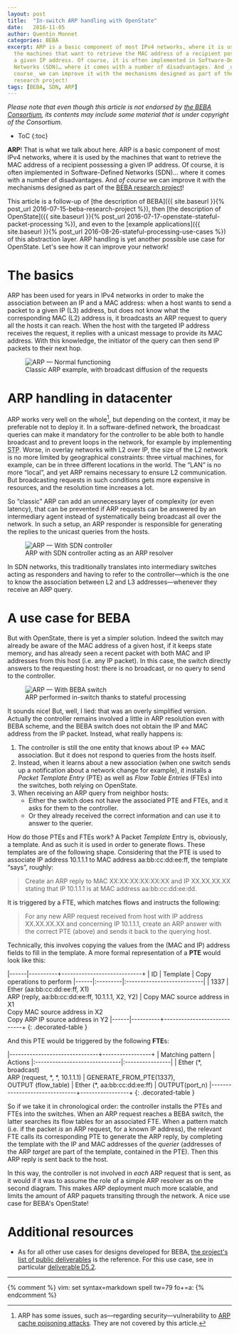 ```yaml
---
layout: post
title:  "In-switch ARP handling with OpenState"
date:   2016-11-05
author: Quentin Monnet
categories: BEBA
excerpt: ARP is a basic component of most IPv4 networks, where it is used by
  the machines that want to retrieve the MAC address of a recipient possessing
  a given IP address. Of course, it is often implemented in Software-Defined
  Networks (SDN)… where it comes with a number of disadvantages. And _of
  course_ we can improve it with the mechanisms designed as part of the BEBA
  research project!
tags: [BEBA, SDN, ARP]
---
```


_Please note that even though this article is not endorsed by [the BEBA
Consortium](http://www.beba-project.eu/our-team), its contents may include some
material that is under copyright of the Consortium._

* ToC
{:toc}

**ARP**! That is what we talk about here. ARP is a basic component of most IPv4
networks, where it is used by the machines that want to retrieve the MAC
address of a recipient possessing a given IP address. Of course, it is often
implemented in Software-Defined Networks (SDN)… where it comes with a number of
disadvantages. And _of course_ we can improve it with the mechanisms designed
as part of the [BEBA research project](http://www.beba-project.eu/)!

This article is a follow-up of [the description of BEBA]({{ site.baseurl }}{%
post_url 2016-07-15-beba-research-project %}), then [the description of
OpenState]({{ site.baseurl }}{% post_url
2016-07-17-openstate-stateful-packet-processing %}), and even to the [example
applications]({{ site.baseurl }}{% post_url
2016-08-26-stateful-processing-use-cases %}) of this abstraction layer. ARP
handling is yet another possible use case for OpenState. Let's see how it can
improve your network!

# The basics

ARP has been used for years in IPv4 networks in order to make the association
between an IP and a MAC address: when a host wants to send a packet to a given
IP (L3) address, but does not know what the corresponding MAC (L2) address is,
it broadcasts an ARP request to query all the hosts it can reach. When the host
with the targeted IP address receives the request, it replies with a unicast
message to provide its MAC address. With this knowledge, the initiator of the
query can then send IP packets to their next hop.

<figure>
  <img src="{{ site.baseurl }}/img/net/arp_old.svg" alt="ARP — Normal functioning"/>
  <figcaption>
    Classic ARP example, with broadcast diffusion of the requests
  </figcaption>
</figure>

# ARP handling in datacenter

ARP works very well on the whole[^1], but depending on the context, it may be
preferable not to deploy it. In a software-defined network, the broadcast
queries can make it mandatory for the controller to be able both to handle
broadcast and to prevent loops in the network, for example by implementing
<acronym title="Spanning Tree Protocol">STP</acronym>. Worse, in overlay
networks with L2 over IP, the size of the L2 network is no more limited by
geographical constraints: three virtual machines, for example, can be in three
different locations in the world. The “LAN” is no more “local”, and yet ARP
remains necessary to ensure L2 communication. But broadcasting requests in such
conditions gets more expensive in resources, and the resolution time increases
a lot.

[^1]: ARP has some issues, such as—regarding security—vulnerability to
      [ARP cache poisoning attacks](https://en.wikipedia.org/wiki/ARP_spoofing).
      They are not covered by this article.

So “classic” ARP can add an unnecessary layer of complexity (or even latency),
that can be prevented if ARP requests can be answered by an intermediary agent
instead of systematically being broadcast all over the network. In such a
setup, an ARP responder is responsible for generating the replies to the
unicast queries from the hosts.

<figure>
  <img src="{{ site.baseurl }}/img/net/arp_sdn.svg" alt="ARP — With SDN controller"/>
  <figcaption>
    ARP with SDN controller acting as an ARP resolver
  </figcaption>
</figure>

In SDN networks, this traditionally translates into intermediary switches
acting as responders and having to refer to the controller—which is the one to
know the association between L2 and L3 addresses—whenever they receive an ARP
query.

# A use case for BEBA

But with OpenState, there is yet a simpler solution. Indeed the switch may
already be aware of the MAC address of a given host, if it keeps state memory,
and has already seen a recent packet with both MAC and IP addresses from this
host (i.e. any IP packet). In this case, the switch directly answers to the
requesting host: there is no broadcast, or no query to send to the controller.

<figure>
  <img src="{{ site.baseurl }}/img/net/arp_beba.svg" alt="ARP — With BEBA switch"/>
  <figcaption>
    ARP performed in-switch thanks to stateful processing
  </figcaption>
</figure>

It sounds nice! But, well, I lied: that was an overly simplified version.
Actually the controller remains involved a little in ARP resolution even with
BEBA scheme, and the BEBA switch does not obtain the IP and MAC address from
the IP packet. Instead, what really happens is:

1. The controller is still the one entity that knows about IP ↔ MAC
   association. But it does not respond to queries from the hosts itself.
2. Instead, when it learns about a new association (when one switch sends up a
   notification about a network change for example), it installs a _Packet
   Template Entry_ (PTE) as well as _Flow Table Entries_ (FTEs) into the
   switches, both relying on OpenState.
3. When receiving an ARP query from neighbor hosts:
      * Either the switch does not have the associated PTE and FTEs, and it
        asks for them to the controller.
      * Or they already received the correct information and can use it to
        answer to the querier.

How do those PTEs and FTEs work? A Packet _Template_ Entry is, obviously, a
template. And as such it is used in order to generate flows. These templates
are of the following shape. Considering that the PTE is used to associate IP
address 10.1.1.1 to MAC address aa:bb:cc:dd:ee:ff, the template “says”,
roughly:

> Create an ARP reply to MAC XX:XX:XX:XX:XX:XX and IP XX.XX.XX.XX stating that
> IP 10.1.1.1 is at MAC address aa:bb:cc:dd:ee:dd.

It is triggered by a FTE, which matches flows and instructs the following:

> For any new ARP request received from host with IP address XX.XX.XX.XX and
> concerning IP 10.1.1.1, create an ARP answer with the correct PTE (above) and
> sends it back to the querying host.

Technically, this involves copying the values from the (MAC and IP) address
fields to fill in the template. A more formal representation of a **PTE** would
look like this:

|------|----------+----------------------------+
| ID   | Template | Copy operations to perform
|------|:---------|:---------------------------|
| 1337 | Ether (aa:bb:cc:dd:ee:ff, X1)<br />ARP (reply, aa:bb:cc:dd:ee:ff, 10.1.1.1, X2, Y2) | Copy MAC source address in X1<br />Copy MAC source address in X2<br />Copy ARP IP source address in Y2
|------|----------+----------------------------+
{: .decorated-table }

And this PTE would be triggered by the following **FTE**s:

|-------------------------------+-----------------+
| Matching pattern              | Actions
|:------------------------------|:----------------|
| Ether (\*, broadcast)<br />ARP (request, \*, \*, 10.1.1.1) | GENERATE\_FROM\_PTE(1337),<br />OUTPUT (flow\_table)
| Ether (\*, aa:bb:cc:dd:ee:ff) | OUTPUT(port\_n)
|-------------------------------+-----------------+
{: .decorated-table }

So if we take it in chronological order: the controller installs the PTEs and
FTEs into the switches. When an ARP request reaches a BEBA switch, the latter
searches its flow tables for an associated FTE. When a pattern match (i.e. if
the packet _is_ an ARP request, for a known IP address), the relevant FTE calls
its corresponding PTE to generate the ARP reply, by completing the template
with the IP and MAC addresses of the _querier_ (addresses of the ARP _target_
are part of the template, contained in the PTE). Then this ARP reply is sent
back to the host.

In this way, the controller is not involved in _each_ ARP request that is sent,
as it would if it was to assume the role of a simple ARP resolver as on the
second diagram. This makes ARP deployment much more scalable, and limits the
amount of ARP paquets transiting through the network. A nice use case for
BEBA's OpenState!

# Additional resources

* As for all other use cases for designs developed for BEBA, [the project's
  list of public
  deliverables](http://www.beba-project.eu/dissemination/public-deliverables)
  is the reference. For this use case, see in particular
  [deliverable D5.2][D5.2].

[D5.2]: http://www.beba-project.eu/public_deliverables/BEBA_D5.2.pdf

---

{% comment %} vim: set syntax=markdown spell tw=79 fo+=a: {% endcomment %}
